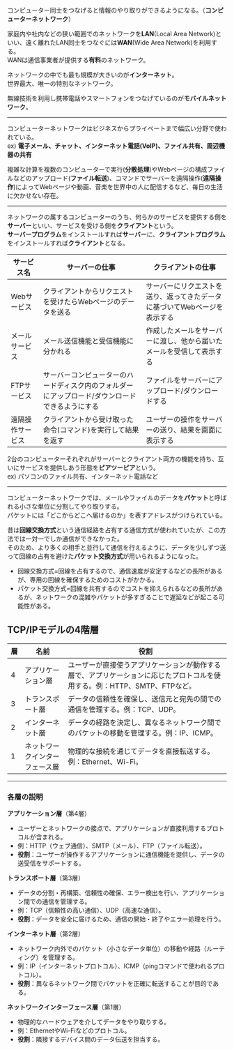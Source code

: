コンピューター同士をつなげると情報のやり取りができるようになる。（**コンピューターネットワーク**）

家庭内や社内などの狭い範囲でのネットワークを**LAN**(Local Area Network)といい、遠く離れたLAN同士をつなぐには**WAN**(Wide Area Network)を利用する。  
WANは通信事業者が提供する**有料**のネットワーク。

ネットワークの中でも最も規模が大きいのが**インターネット**。  
世界最大、唯一の特別なネットワーク。  

無線技術を利用し携帯電話やスマートフォンをつなげているのが**モバイルネットワーク**。  

---

コンピューターネットワークはビジネスからプライベートまで幅広い分野で使われている。  
ex) **電子メール、チャット、インターネット電話(VoIP)、ファイル共有、周辺機器の共有**

複雑な計算を複数のコンピューターで実行(**分散処理**)やWebページの構成ファイルなどのアップロード(**ファイル転送**)、コマンドでサーバーを遠隔操作(**遠隔操作**)によってWebページや動画、音楽を世界中の人に配信するなど、毎日の生活に欠かせない存在。

---

ネットワークの属するコンピューターのうち、何らかのサービスを提供する側を**サーバー**といい、サービスを受ける側を**クライアント**という。  
**サーバープログラム**をインストールすれば**サーバー**に、**クライアントプログラム**をインストールすれば**クライアント**となる。

| サービス名 | サーバーの仕事 | クライアントの仕事 |
|-----|-----|-----|
| Webサービス | クライアントからリクエストを受けたらWebページのデータを送る | サーバーにリクエストを送り、返ってきたデータに基づいてWebページを表示する |
| メールサービス | メール送信機能と受信機能に分かれる | 作成したメールをサーバーに渡し、他から届いたメールを受信して表示する |
| FTPサービス | サーバーコンピューターのハードディスク内のフォルダーにアップロード/ダウンロードできるようにする | ファイルをサーバーにアップロード/ダウンロードする |
| 遠隔操作サービス | クライアントから受け取った命令(コマンド)を実行して結果を返す | ユーザーの操作をサーバーの送り、結果を画面に表示する|  

2台のコンピューターそれぞれがサーバーとクライアント両方の機能を持ち、互いにサービスを提供しあう形態を**ピアツーピア**という。  
ex) パソコンのファイル共有、インターネット電話など

---

コンピューターネットワークでは、メールやファイルのデータを**パケット**と呼ばれる小さな単位に分割してやり取りする。  
パケットには「どこからどこへ届けるのか」を表すアドレスがつけられている。  

昔は**回線交換方式**という通信経路を占有する通信方式が使われていたが、この方法では一対一でしか通信ができなかった。  
そのため、より多くの相手と並行して通信を行えるように、データを少しずつ送って回線の占有を避けた**パケット交換方式**が用いられるようになった。

- 回線交換方式=回線を占有するので、通信速度が安定するなどの長所があるが、専用の回線を確保するためのコストがかかる。  
- パケット交換方式=回線を共有するのでコストを抑えられるなどの長所があるが、ネットワークの混雑やパケットが多すぎることで遅延などが起こる可能性がある。

## TCP/IPモデルの4階層

| 層 | 名前                   | 役割                                                                                      |
|----|------------------------|-------------------------------------------------------------------------------------------|
| 4  | アプリケーション層     | ユーザーが直接使うアプリケーションが動作する層で、アプリケーションに応じたプロトコルを使用する。例：HTTP、SMTP、FTPなど。 |
| 3  | トランスポート層       | データの信頼性を確保し、送信元と宛先の間での通信を管理する。例：TCP、UDP。             |
| 2  | インターネット層       | データの経路を決定し、異なるネットワーク間でのパケットの移動を管理する。例：IP、ICMP。   |
| 1  | ネットワークインターフェース層 | 物理的な接続を通じてデータを直接転送する。例：Ethernet、Wi-Fi。                  |

---

### 各層の説明

 **アプリケーション層**（第4層）  
   - ユーザーとネットワークの接点で、アプリケーションが直接利用するプロトコルが含まれる。
   - 例：HTTP（ウェブ通信）、SMTP（メール）、FTP（ファイル転送）。
   - **役割**：ユーザーが操作するアプリケーションに通信機能を提供し、データの送受信をサポートする。

 **トランスポート層**（第3層）  
   - データの分割・再構築、信頼性の確保、エラー検出を行い、アプリケーション間での通信を管理する。
   - 例：TCP（信頼性の高い通信）、UDP（高速な通信）。
   - **役割**：データを安全に届けるため、通信の開始・終了やエラー処理を行う。

 **インターネット層**（第2層）  
   - ネットワーク内外でのパケット（小さなデータ単位）の移動や経路（ルーティング）を管理する。
   - 例：IP（インターネットプロトコル）、ICMP（pingコマンドで使われるプロトコル）。
   - **役割**：異なるネットワーク間でパケットを正確に転送することが目的である。

 **ネットワークインターフェース層**（第1層）  
   - 物理的なハードウェアを介してデータをやり取りする。
   - 例：EthernetやWi-Fiなどのプロトコル。
   - **役割**：隣接するデバイス間のデータ伝送を担当する。

